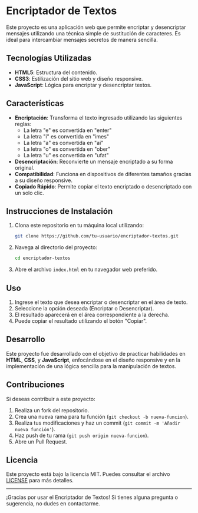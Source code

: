 # Encriptador de Textos

Este proyecto es una aplicación web que permite encriptar y desencriptar mensajes utilizando una técnica simple de sustitución de caracteres. Es ideal para intercambiar mensajes secretos de manera sencilla.

## Tecnologías Utilizadas

- **HTML5**: Estructura del contenido.
- **CSS3**: Estilización del sitio web y diseño responsive.
- **JavaScript**: Lógica para encriptar y desencriptar textos.

## Características

- **Encriptación**: Transforma el texto ingresado utilizando las siguientes reglas:
  - La letra "e" es convertida en "enter"
  - La letra "i" es convertida en "imes"
  - La letra "a" es convertida en "ai"
  - La letra "o" es convertida en "ober"
  - La letra "u" es convertida en "ufat"
- **Desencriptación**: Reconvierte un mensaje encriptado a su forma original.
- **Compatibilidad**: Funciona en dispositivos de diferentes tamaños gracias a su diseño responsive.
- **Copiado Rápido**: Permite copiar el texto encriptado o desencriptado con un solo clic.

## Instrucciones de Instalación

1. Clona este repositorio en tu máquina local utilizando:

    ```bash
    git clone https://github.com/tu-usuario/encriptador-textos.git
    ```

2. Navega al directorio del proyecto:

    ```bash
    cd encriptador-textos
    ```

3. Abre el archivo `index.html` en tu navegador web preferido.

## Uso

1. Ingrese el texto que desea encriptar o desencriptar en el área de texto.
2. Seleccione la opción deseada (Encriptar o Desencriptar).
3. El resultado aparecerá en el área correspondiente a la derecha.
4. Puede copiar el resultado utilizando el botón "Copiar".

## Desarrollo

Este proyecto fue desarrollado con el objetivo de practicar habilidades en **HTML**, **CSS**, y **JavaScript**, enfocándose en el diseño responsive y en la implementación de una lógica sencilla para la manipulación de textos.

## Contribuciones

Si deseas contribuir a este proyecto:

1. Realiza un fork del repositorio.
2. Crea una nueva rama para tu función (`git checkout -b nueva-funcion`).
3. Realiza tus modificaciones y haz un commit (`git commit -m 'Añadir nueva función'`).
4. Haz push de tu rama (`git push origin nueva-funcion`).
5. Abre un Pull Request.

## Licencia

Este proyecto está bajo la licencia MIT. Puedes consultar el archivo [LICENSE](LICENSE) para más detalles.

---

¡Gracias por usar el Encriptador de Textos! Si tienes alguna pregunta o sugerencia, no dudes en contactarme.

